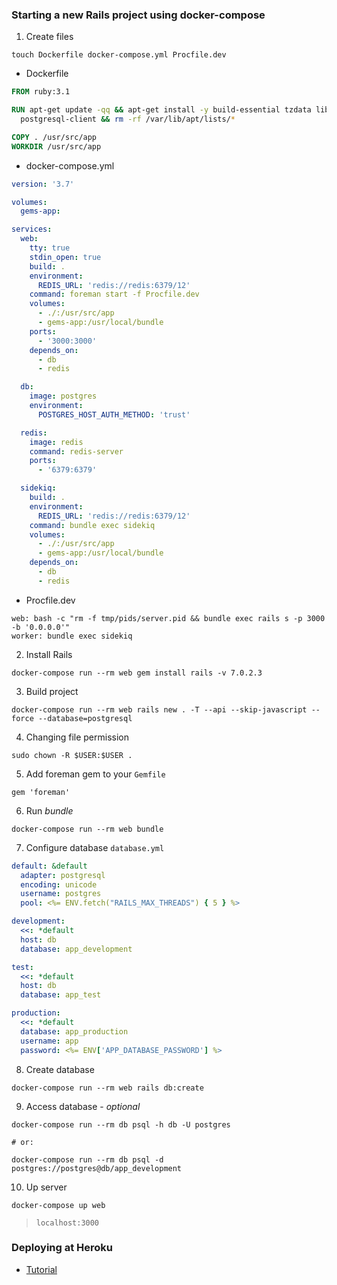 ### Starting a new Rails project using docker-compose

1. Create files

```
touch Dockerfile docker-compose.yml Procfile.dev
```

* Dockerfile

```dockerfile
FROM ruby:3.1

RUN apt-get update -qq && apt-get install -y build-essential tzdata libpq-dev \
  postgresql-client && rm -rf /var/lib/apt/lists/*

COPY . /usr/src/app
WORKDIR /usr/src/app
```

* docker-compose.yml

```yml
version: '3.7'

volumes:
  gems-app:

services:
  web:
    tty: true
    stdin_open: true
    build: .
    environment:
      REDIS_URL: 'redis://redis:6379/12'
    command: foreman start -f Procfile.dev
    volumes:
      - ./:/usr/src/app
      - gems-app:/usr/local/bundle
    ports:
      - '3000:3000'
    depends_on:
      - db
      - redis

  db:
    image: postgres
    environment:
      POSTGRES_HOST_AUTH_METHOD: 'trust'

  redis:
    image: redis
    command: redis-server
    ports:
      - '6379:6379'

  sidekiq:
    build: .
    environment:
      REDIS_URL: 'redis://redis:6379/12'
    command: bundle exec sidekiq
    volumes:
      - ./:/usr/src/app
      - gems-app:/usr/local/bundle
    depends_on:
      - db
      - redis
```

* Procfile.dev

```
web: bash -c "rm -f tmp/pids/server.pid && bundle exec rails s -p 3000 -b '0.0.0.0'"
worker: bundle exec sidekiq
```

2. Install Rails

```
docker-compose run --rm web gem install rails -v 7.0.2.3
```

3. Build project

```
docker-compose run --rm web rails new . -T --api --skip-javascript --force --database=postgresql
```

4. Changing file permission

```
sudo chown -R $USER:$USER .
```

5. Add foreman gem to your `Gemfile`

```
gem 'foreman'
```

6. Run *bundle*
```
docker-compose run --rm web bundle
```

7. Configure database `database.yml`

```yml
default: &default
  adapter: postgresql
  encoding: unicode
  username: postgres
  pool: <%= ENV.fetch("RAILS_MAX_THREADS") { 5 } %>

development:
  <<: *default
  host: db
  database: app_development

test:
  <<: *default
  host: db
  database: app_test

production:
  <<: *default
  database: app_production
  username: app
  password: <%= ENV['APP_DATABASE_PASSWORD'] %>
```

8. Create database

```
docker-compose run --rm web rails db:create
```

9. Access database - *optional*

```
docker-compose run --rm db psql -h db -U postgres

# or:

docker-compose run --rm db psql -d postgres://postgres@db/app_development
```

10. Up server

```
docker-compose up web
```

> `localhost:3000`

### Deploying at Heroku
- [Tutorial](https://devcenter.heroku.com/articles/getting-started-with-rails6)

